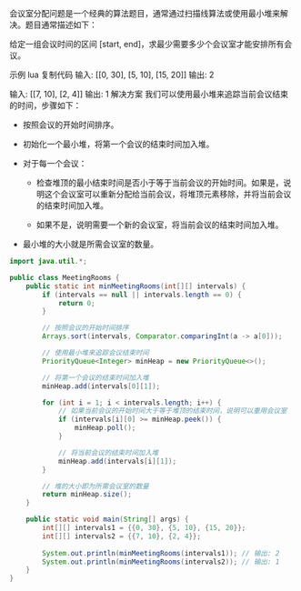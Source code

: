 会议室分配问题是一个经典的算法题目，通常通过扫描线算法或使用最小堆来解决。题目通常描述如下：

给定一组会议时间的区间 [start, end]，求最少需要多少个会议室才能安排所有会议。

示例
lua
复制代码
输入: [[0, 30], [5, 10], [15, 20]]
输出: 2

输入: [[7, 10], [2, 4]]
输出: 1
解决方案
我们可以使用最小堆来追踪当前会议结束的时间，步骤如下：

- 按照会议的开始时间排序。

- 初始化一个最小堆，将第一个会议的结束时间加入堆。

- 对于每一个会议：

  - 检查堆顶的最小结束时间是否小于等于当前会议的开始时间。如果是，说明这个会议室可以重新分配给当前会议，将堆顶元素移除，并将当前会议的结束时间加入堆。

  - 如果不是，说明需要一个新的会议室，将当前会议的结束时间加入堆。

- 最小堆的大小就是所需会议室的数量。


```java
import java.util.*;

public class MeetingRooms {
    public static int minMeetingRooms(int[][] intervals) {
        if (intervals == null || intervals.length == 0) {
            return 0;
        }

        // 按照会议的开始时间排序
        Arrays.sort(intervals, Comparator.comparingInt(a -> a[0]));

        // 使用最小堆来追踪会议结束时间
        PriorityQueue<Integer> minHeap = new PriorityQueue<>();

        // 将第一个会议的结束时间加入堆
        minHeap.add(intervals[0][1]);

        for (int i = 1; i < intervals.length; i++) {
            // 如果当前会议的开始时间大于等于堆顶的结束时间，说明可以重用会议室
            if (intervals[i][0] >= minHeap.peek()) {
                minHeap.poll();
            }

            // 将当前会议的结束时间加入堆
            minHeap.add(intervals[i][1]);
        }

        // 堆的大小即为所需会议室的数量
        return minHeap.size();
    }

    public static void main(String[] args) {
        int[][] intervals1 = {{0, 30}, {5, 10}, {15, 20}};
        int[][] intervals2 = {{7, 10}, {2, 4}};
        
        System.out.println(minMeetingRooms(intervals1)); // 输出: 2
        System.out.println(minMeetingRooms(intervals2)); // 输出: 1
    }
}
```
